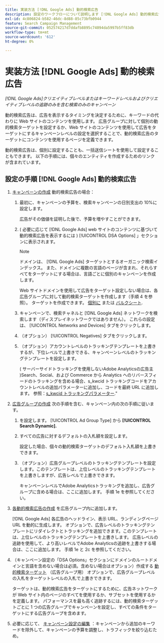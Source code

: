 ```yaml
---
title: 実装方法 [!DNL Google Ads] 動的検索広告
description: 設定のワークフローについて説明します [!DNL Google Ads] 動的検索広告。
exl-id: 4c806824-b582-46dc-8d88-85c73bfb0944
feature: Search Campaign Management
source-git-commit: 052574217d7ddafb8895c74094da5997b5ff83db
workflow-type: tm+mt
source-wordcount: '612'
ht-degree: 0%

---
```


# 実装方法 [!DNL Google Ads] 動的検索広告

*[!DNL Google Ads]クリエイティブレベルまたはキーワードレベルおよびクリエイティブレベルの追跡のみを含む検索のみのキャンペーン*

動的検索広告は、広告を表示するタイミングを決定するために、キーワードの代わりに Web サイトのコンテンツを使用します。 広告グループに対して個別の動的検索ターゲットを設定するか、Web サイトのコンテンツを使用して広告をターゲットにするキャンペーンレベルの設定を選択することで、動的検索広告のターゲットにコンテンツを使用するページを定義できます。

動的検索広告は、個別に設定することも、一括送信シートを使用して設定することもできます。 以下の手順には、個々のエンティティを作成するためのリンクが含まれています。

## 設定の手順 [!DNL Google Ads] 動的検索広告

1. [キャンペーンの作成](/help/search-social-commerce/campaign-management/campaigns/campaign-manage.md) 動的検索広告の場合：

   1. 最初に、キャンペーンの予算を、検索キャンペーンの日別支出の 10%に設定します。

      広告がその価値を証明した後で、予算を増やすことができます。

   1. ( 必要に応じて [!DNL Google Ads] web サイトのコンテンツに基づいて動的検索広告を表示するには ) [!UICONTROL DSA Options] 」セクションに表示されます。

      >[!NOTE]
      >
      >ドメインは、 [!DNL Google Ads] ターゲットとするオーガニック検索インデックス。 また、ドメインに複数の言語のページが含まれ、それらすべてをターゲットにする場合は、言語ごとに個別のキャンペーンを作成します。

      Web サイトドメインを使用して広告をターゲット設定しない場合は、各広告グループに対して動的検索ターゲットを作成します（手順 4 を参照）。 ターゲットを作成できます。 [個別に](/help/search-social-commerce/campaign-management/campaigns/dynamic-search-target-manage.md) または [バルクシート](/help/search-social-commerce/campaign-management/bulksheets/bulksheet-about.md).

   1. キャンペーンで、検索チャネルと [!DNL Google Ads] ネットワークを検索します（ディスプレイネットワークではありません）。 これらの設定は、 [!UICONTROL Networks and Devices] タブをクリックします。

   1. （オプション） [!UICONTROL Negatives] タブをクリックします。

   1. （オプション）アカウントレベルのトラッキングテンプレートを上書きするが、下位レベルで上書きできる、キャンペーンレベルのトラッキングテンプレートを設定します。

      ( サーバーサイドトラッキングを使用しないAdobe Analyticsの広告主 )Search、Social、および Commerce から Analytics へのリバースフィードのトラッキングを含める場合、s_kwcid トラッキングコードをアカウントレベルの追加パラメーターに追加し、コードを最終 URL に追加します。 参照：[s_kwcid トラッキングパラメーター](/help/search-social-commerce/tracking/skwcid-tracking-parameter.md).&quot;

1. [広告グループの作成](/help/search-social-commerce/campaign-management/campaigns/ad-group-manage.md) 次の手順を含む、キャンペーン内の次の手順に従います。

   1. を設定します。 [!UICONTROL Ad Group Type] から **[!UICONTROL Search Dynamic].**

   1. すべての広告に対するデフォルトの入札額を設定します。

      設定した場合、個々の動的検索ターゲットのデフォルト入札額を上書きできます。

   1. （オプション）広告グループレベルのトラッキングテンプレートを設定します。このテンプレートは、上位レベルのトラッキングテンプレートを上書きしますが、広告レベルで上書きできます。

      キャンペーンレベルでAdobe Analyticsトラッキングを追加し、広告グループに含める場合は、ここに追加します。 手順 1e を参照してください。

1. [各動的検索広告の作成](/help/search-social-commerce/campaign-management/campaigns/ad-manage.md) を広告グループ内に追加します。

   [!DNL Google Ads] 各広告のヘッドライン、表示 URL、ランディングページ URL を動的に生成します。 オプションで、広告レベルのトラッキングテンプレートにリダイレクトとトラッキングを追加できます。このテンプレートは、上位レベルのトラッキングテンプレートを上書きします。
広告レベルの追跡を使用して、より高いレベルでAdobe Analyticsの追跡を上書きする場合は、ここに追加します。 手順 1e と 2c を参照してください。

1. （キャンペーン設定の「DSA Options」セクションにドメインのルートドメインと言語を含めない場合は必須。含めない場合はオプション）作成する [動的検索ターゲット](/help/search-social-commerce/campaign-management/campaigns/dynamic-search-target-manage.md) （広告グループ用） オプションで、広告グループレベルの入札をターゲットレベルの入札で上書きできます。

   ターゲットは、動的検索広告をターゲットにするために、広告ネットワークが Web サイト内のページのすべてを使用するか、サブセットを使用するかを定義します。 パフォーマンスを最も高く追跡するには、動的検索ターゲットごとに 1 つの広告グループでキャンペーンを設定し、すべての条件をターゲットにする広告グループを含めます。

1. 必要に応じて、 [キャンペーン設定の編集](/help/search-social-commerce/campaign-management/campaigns/campaign-manage.md) ：キャンペーンから追加のキーワードを除外して、キャンペーンの予算を調整し、トラフィックを絞り込むため。
